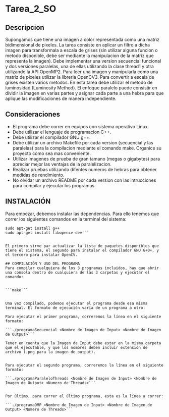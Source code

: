# Tarea_2_SO
## Descripcion
Supongamos que tiene una imagen a color representada como una matriz bidimensional de pixeles. 
La tarea consiste en aplicar un filtro a dicha imagen para transformala a escala
de grises (sin utilizar alguna funcion o metodo disponible, debe ser mediante la
manipulacion de la matriz que representa la imagen). Debe implementar una
version secuencial funcional y dos versiones paralelas, una de ellas utilizando la clase
thread1 y otra utilizando la API OpenMP2.
Para leer una imagen y manipularla como una matriz de pixeles utilizar la libreria OpenCV3.
Para convertir a escala de grises existen varios metodos.
En esta tarea debe utilizar el metodo de luminosidad (Luminosity Method).
El enfoque paralelo puede consistir en dividir la imagen en varias partes y asignar cada
parte a una hebra para que aplique las modificaciones de manera independiente.

## Consideraciones
- El programa debe correr en equipos con sistema operativo Linux.
- Debe utilizar el lenguaje de programacion C++.
- Debe utilizar el compilador GNU g++.
- Debe utilizar un archivo Makefile por cada version (secuencial y las paralelas) para la compilacion mediante el comando make. Organice su proyecto como sea mas conveniente.
- Utilizar imagenes de prueba de gran tamano (megas o gigabytes) para apreciar mejor las ventajas de la paralelizacion.
- Realizar pruebas utilizando difentes numeros de hebras para obtener medidas de rendimiento.
- No olvidar un archivo README por cada version con las intrucciones para compilar y ejecutar los programas.


## INSTALACIÓN
Para empezar, debemos instalar las dependencias.
Para ello tenemos que correr los siguientes comandos en la terminal del sistema:


```sudo apt-get update
sudo apt-get install g++
sudo apt-get install libopencv-dev```


El primero sirve par actualizar la lista de paquetes disponibles que tiene el sistema, el segundo para instalar el compilador GNU G+0+, y el tercero para instalar OpenCV.

## COMPILACIÓN Y USO DEL PROGRAMA
Para compilar cualquiera de los 3 programas incluidos, hay que abrir una consola dentro de cualquiera de las 3 carpetas y ejecutar el comando:


```make```


Una vez compilado, podemos ejecutar el programa desde esa misma terminal. El formato de ejecución varía de un programa a otro:

Para ejecutar el primer programa, correremos la línea en el siguiente formato:

```./programaSecuencial <Nombre de Imagen de Input> <Nombre de Imagen de Output>```

Tener en cuenta que la Imagen de Input debe estar en la misma carpeta que el ejecutable, y que los nombres deben incluir extensión de archivo (.png para la imagen de output).


Para ejecutar el segundo programa, correremos la línea en el siguiente formato:

```./programaParaleloThreads <Nombre de Imagen de Input> <Nombre de Imagen de Output> <Numero de Threads>```


Por último, para correr el último programa, esta es la línea a correr:

```./programaOMP <Nombre de Imagen de Input> <Nombre de Imagen de Output> <Numero de Threads>```